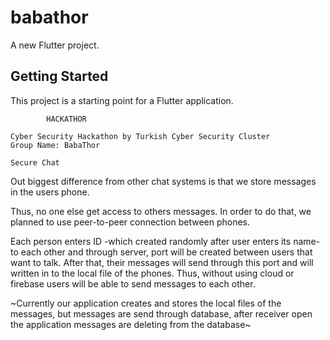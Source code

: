 # babathor
A new Flutter project.

## Getting Started

This project is a starting point for a Flutter application.
			
			HACKATHOR
			
	Cyber Security Hackathon by Turkish Cyber Security Cluster
	Group Name: BabaThor

	Secure Chat


Out biggest difference from other chat systems is that we store messages in the users phone.


Thus, no one else get access to others messages. In order to do that, we planned to use peer-to-peer connection between phones. 

Each person enters  ID -which created randomly after user enters its name- to each other and through server, port will be created between users that want to talk. 
After that, their messages will send through this port and will written in to the local file of the phones. 
Thus, without using cloud or firebase users will be able to send messages to each other. 

~Currently our application creates and stores the local files of the messages, but messages are send through database, after receiver open the application messages are deleting from the database~
